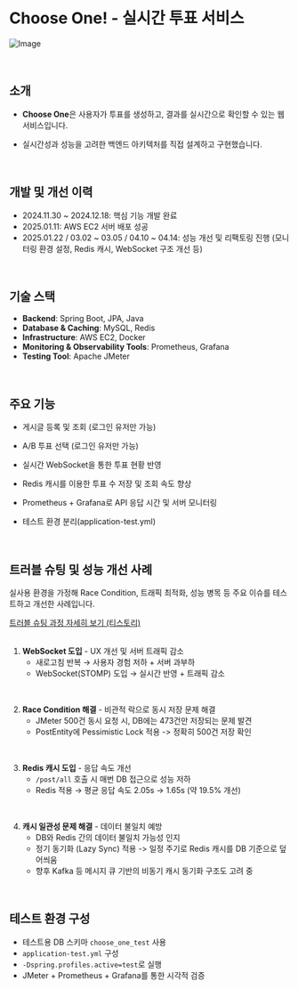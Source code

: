 # Choose One! - 실시간 투표 서비스


![Image](https://github.com/user-attachments/assets/b3e8b528-0aa3-4432-b4ae-1a1c8b934103)


<br>

## 소개
- **Choose One**은 사용자가 투표를 생성하고, 결과를 실시간으로 확인할 수 있는 웹 서비스입니다.  

- 실시간성과 성능을 고려한 백엔드 아키텍처를 직접 설계하고 구현했습니다.

<br>

## 개발 및 개선 이력
- 2024.11.30 ~ 2024.12.18: 핵심 기능 개발 완료
- 2025.01.11: AWS EC2 서버 배포 성공
- 2025.01.22 / 03.02 ~ 03.05 / 04.10 ~ 04.14: 성능 개선 및 리팩토링 진행 (모니터링 환경 설정, Redis 캐시, WebSocket 구조 개선 등)

<br>


## 기술 스택
- **Backend**: Spring Boot, JPA, Java
- **Database & Caching**: MySQL, Redis
- **Infrastructure**: AWS EC2, Docker
- **Monitoring & Observability Tools**: Prometheus, Grafana
- **Testing Tool**: Apache JMeter
<br>



## 주요 기능
 - 게시글 등록 및 조회 (로그인 유저만 가능)  
 
 - A/B 투표 선택 (로그인 유저만 가능)   
 
 - 실시간 WebSocket을 통한 투표 현황 반영   
 
 - Redis 캐시를 이용한 투표 수 저장 및 조회 속도 향상   
 
 - Prometheus + Grafana로 API 응답 시간 및 서버 모니터링   
 
 - 테스트 환경 분리(application-test.yml)   
 
<br>


## 트러블 슈팅 및 성능 개선 사례

실사용 환경을 가정해 Race Condition, 트래픽 최적화, 성능 병목 등 주요 이슈를 테스트하고 개선한 사례입니다.

[트러블 슈팅 과정 자세히 보기 (티스토리)](https://ibtsdan.tistory.com/1)   
<br>

1. **WebSocket 도입** - UX 개선 및 서버 트래픽 감소
   - 새로고침 반복 → 사용자 경험 저하 + 서버 과부하
   - WebSocket(STOMP) 도입 → 실시간 반영 + 트래픽 감소
<br>

2. **Race Condition 해결** - 비관적 락으로 동시 저장 문제 해결
   - JMeter 500건 동시 요청 시, DB에는 473건만 저장되는 문제 발견
   - PostEntity에 Pessimistic Lock 적용 -> 정확히 500건 저장 확인
<br>

3. **Redis 캐시 도입**  - 응답 속도 개선
   - `/post/all` 호출 시 매번 DB 접근으로 성능 저하
   - Redis 적용 → 평균 응답 속도 2.05s → 1.65s (약 19.5% 개선)
<br>

4. **캐시 일관성 문제 해결** - 데이터 불일치 예방
   - DB와 Redis 간의 데이터 불일치 가능성 인지
   - 정기 동기화 (Lazy Sync) 적용 -> 일정 주기로 Redis 캐시를 DB 기준으로 덮어씌움
   - 향후 Kafka 등 메시지 큐 기반의 비동기 캐시 동기화 구조도 고려 중


<br>


## 테스트 환경 구성

- 테스트용 DB 스키마 `choose_one_test` 사용
- `application-test.yml` 구성
- `-Dspring.profiles.active=test`로 실행
- JMeter + Prometheus + Grafana를 통한 시각적 검증
<br>
<br>
<br>
<br>


